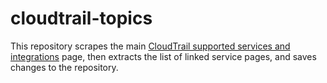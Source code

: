 # cloudtrail-topics

This repository scrapes the main [CloudTrail supported services and integrations](https://docs.aws.amazon.com/awscloudtrail/latest/userguide/cloudtrail-aws-service-specific-topics.html) page, then extracts the list of linked service pages, and saves changes to the repository.
